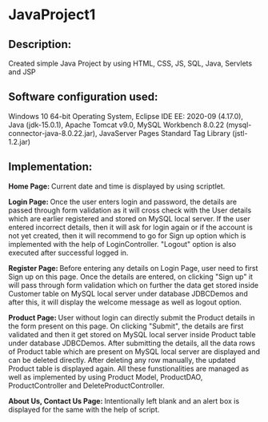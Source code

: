 # JavaProject1

Description:
-------------------------------------------------------------------------------------------------------
Created simple Java Project by using HTML, CSS, JS, SQL, Java, Servlets and JSP



Software configuration used:
-------------------------------------------------------------------------------------------------------
Windows 10 64-bit Operating System, 
Eclipse IDE EE: 2020-09 (4.17.0), 
Java (jdk-15.0.1), 
Apache Tomcat v9.0, 
MySQL Workbench 8.0.22 (mysql-connector-java-8.0.22.jar), 
JavaServer Pages Standard Tag Library (jstl-1.2.jar)



Implementation:
-------------------------------------------------------------------------------------------------------
<b>Home Page: </b>
Current date and time is displayed by using scriptlet.

<b>Login Page: </b>
Once the user enters login and password, the details are passed through form validation as it will cross check with the User details which are earlier registered and stored on MySQL local server. If the user entered incorrect details, then it will ask for login again or if the account is not yet created, then it will recommend to go for Sign up option which is implemented with the help of LoginController. "Logout" option is also executed after successful logged in.

<b>Register Page: </b>
Before entering any details on Login Page, user need to first Sign up on this page. Once the details are entered, on clicking "Sign up" it will pass through form validation which on further the data get stored inside Customer table on MySQL local server under database JDBCDemos and after this, it will display the welcome message as well as logout option.

<b>Product Page: </b>
User without login can directly submit the Product details in the form present on this page. On clicking "Submit", the details are first validated and then it get stored on MySQL local server inside Product table under database JDBCDemos. After submitting the details, all the data rows of Product table which are present on MySQL local server are displayed and can be deleted directly. After deleting any row manually, the updated Product table is displayed again. All these funstionalities are managed as well as implemented by using Product Model, ProductDAO, ProductController and DeleteProductController.

<b>About Us, Contact Us Page: </b>
Intentionally left blank and an alert box is displayed for the same with the help of script.
